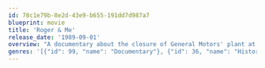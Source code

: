 ```yaml
---
id: 78c1e79b-8e2d-43e9-b655-191dd7d987a7
blueprint: movie
title: 'Roger & Me'
release_date: '1989-09-01'
overview: "A documentary about the closure of General Motors' plant at Flint, Michigan, which resulted in the loss of 30,000 jobs. Details the attempts of filmmaker Michael Moore to get an interview with GM CEO Roger Smith."
genres: '[{"id": 99, "name": "Documentary"}, {"id": 36, "name": "History"}]'
---
```

